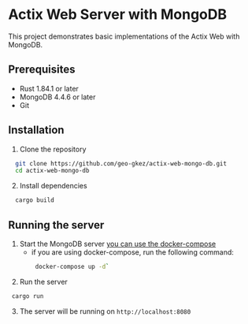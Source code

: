 # Actix Web Server with MongoDB

This project demonstrates basic implementations of the Actix Web with MongoDB.

## Prerequisites

- Rust 1.84.1 or later
- MongoDB 4.4.6 or later
- Git

## Installation

1. Clone the repository

```bash
  git clone https://github.com/geo-gkez/actix-web-mongo-db.git
  cd actix-web-mongo-db
```

2. Install dependencies

```bash
  cargo build
```

## Running the server

1. Start the MongoDB server [you can use the docker-compose](docker-compose.yml)
   - if you are using docker-compose, run the following command:
     ```bash
      docker-compose up -d`
     ```
2. Run the server

  ```bash
   cargo run
  ```

3. The server will be running on `http://localhost:8080`
